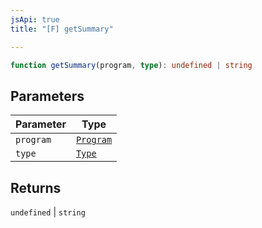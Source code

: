 ```yaml
---
jsApi: true
title: "[F] getSummary"

---
```

```ts
function getSummary(program, type): undefined | string
```

## Parameters

| Parameter | Type |
| ------ | ------ |
| `program` | [`Program`](../interfaces/Program.md) |
| `type` | [`Type`](../type-aliases/Type.md) |

## Returns

`undefined` \| `string`

